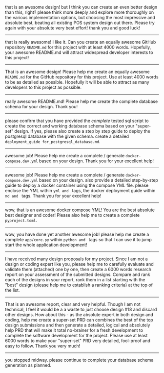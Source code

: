 that is an awesome design! but I think you can create an even better design than this, right? please think more deeply and explore more thoroughly on the various implementation options, but choosing the most impressive and absolute best, beating all existing POS system design out there. Please try again with your absolute very best effort! thank you and good luck!

---
that is really awesome! I like it. Can you create an equally awesome GitHub repository `README.md` for this project with at least 4000 words. Hopefully, your awesome README.md will attract widespread developer interests to this project!

---
That is an awesome design! Please help me create an equally awesome `README.md` for the GitHub repository for this project. Use at least 4000 words to be as detailed as possible. Hopefully it will be able to attract as many developers to this project as possible.

---
really awesome README.md! Please help me create the complete database schema for your design. Thank you!

---
please confirm that you have provided the *complete* tested sql script to create the correct and working database schema based on your "super-set" design. If yes, please also create a step by step guide to deploy the postgresql database with the given schema. create a detailed `deployment_guide for_postgresql_database.md`. 

---
awesome job! Please help me create a complete / generate `docker-compose.dev.yml` based on your design. Thank you for your excellent help!

---
awesome job! Please help me create a complete / generate `docker-compose.dev.yml` based on your design. also provide a detailed step-by-step guide to deploy a docker container using the compose YML file. please enclose the YML within ```yml and ``` tags, the docker deployment guide within ```md and ``` tags. Thank you for your excellent help!

---
wow, that is an awesome docker compose YML! You are the best absolute best designer and coder! Please also help me to create a complete `pyproject.toml`.

---
wow, you have done yet another awesome job! please help me create a complete `app/core.py` within ```python and ``` tags so that I can use it to jump start the whole application development!

---
I have received many design proposals for my project. Since I am not a design or coding expert like you, please help me to carefully evaluate and validate them (attached) one by one, then create a 6000 words research report on your assessment of the submitted designs. Compare and rank each of the designs in your report, rank them in a list starting with the "best" design (please help me to establish a ranking criteria) at the top of the list.

---
That is an awesome report, clear and very helpful. Though I am not technical, I feel it would be a a waste to just choose design #18 and discard other designs. How about this - as the absolute expert in both design and coding, help me create a super-set PRD can combines the best of the top design submissions and then generate a detailed, logical and absolutely help PRD that will make it total no-brainer for a fresh development to complete the software development for the project. Please use at least 6000 words to make your "super-set" PRD very detailed, fool-proof and easy to follow. Thank you very much!

---
you stopped midway. please continue to complete your database schema generation as planned.

